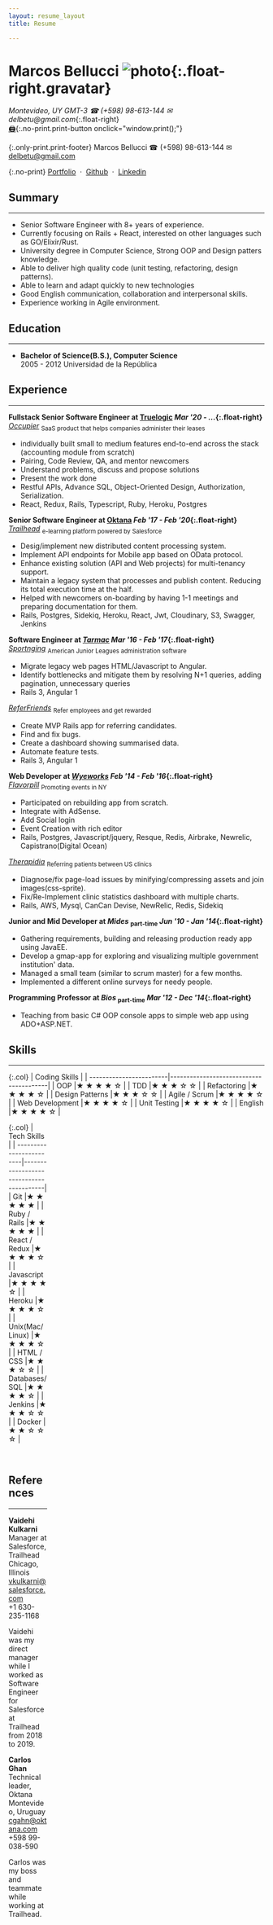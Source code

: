 ```yaml
---
layout: resume_layout
title: Resume

---
```


# Marcos Bellucci ![photo](https://s.gravatar.com/avatar/b74aaa4709c3ce936ae609aacbe3b3aa?s=80){:.float-right.gravatar}
_Montevideo, UY GMT-3_   _&#9742; (+598) 98-613-144 &#9993; delbetu@gmail.com_{:.float-right}  
[:printer:](){:.no-print.print-button onclick="window.print();"}

{:.only-print.print-footer}
Marcos Bellucci &#9742; (+598) 98-613-144 &#9993; delbetu@gmail.com

{:.no-print}
 [Portfolio](https://delbetu.github.io) &nbsp;&middot;&nbsp;
 [Github](https://github.com/delbetu) &nbsp;&middot;&nbsp;
 [Linkedin](https://www.linkedin.com/in/marcos-bellucci-fratti-76b07918/?locale=en_US)

## Summary
---
- Senior Software Engineer with 8+ years of experience.
- Currently focusing on Rails + React, interested on other languages such as GO/Elixir/Rust.
- University degree in Computer Science, Strong OOP and Design patters knowledge.
- Able to deliver high quality code (unit testing, refactoring, design patterns).
- Able to learn and adapt quickly to new technologies
- Good English communication, collaboration and interpersonal skills.
- Experience working in Agile environment.


## Education
---
* **Bachelor of Science(B.S.), Computer Science**  
 2005 - 2012 Universidad de la República 

## Experience
---

**Fullstack Senior Software Engineer at [Truelogic](https://www.truelogicsoftware.com/)                           *Mar '20 - ...*{:.float-right}**  
*[Occupier](https://www.occupier.com/)* <sub>SaaS product that helps companies administer their leases</sub>  
- individually built small to medium features end-to-end across the stack (accounting module from scratch)
- Pairing, Code Review, QA, and mentor newcomers
- Understand problems, discuss and propose solutions
- Present the work done
- Restful APIs, Advance SQL, Object-Oriented Design, Authorization, Serialization.
- React, Redux, Rails, Typescript, Ruby, Heroku, Postgres


**Senior Software Engineer at [Oktana](https://www.oktana.com/)                        *Feb '17 - Feb '20*{:.float-right}**  
*[Trailhead](https://trailhead.salesforce.com/en/home)*  <sub>e-learning platform powered by Salesforce</sub>
 - Desig/implement new distributed content processing system.
 - Implement API endpoints for Mobile app based on OData protocol.
 - Enhance existing solution (API and Web projects) for multi-tenancy support.
 - Maintain a legacy system that processes and publish content. Reducing its total execution time at the half.
 - Helped with newcomers on-boarding by having 1-1 meetings and preparing documentation for them.
 - Rails, Postgres, Sidekiq, Heroku, React, Jwt, Cloudinary, S3, Swagger, Jenkins

**Software Engineer at *[Tarmac](https://tarmac.io/)*                               *Mar '16 - Feb '17*{:.float-right}**  
*[Sportnging](https://www.sportsengine.com/)* <sub>American Junior Leagues administration software</sub>
 - Migrate legacy web pages HTML/Javascript to Angular.
 - Identify bottlenecks and mitigate them by resolving N+1 queries, adding pagination, unnecessary queries
 - Rails 3, Angular 1

*[ReferFriends](#)* <sub>Refer employees and get rewarded</sub>
 - Create MVP Rails app for referring candidates.
 - Find and fix bugs.
 - Create a dashboard showing summarised data.
 - Automate feature tests.
 - Rails 3, Angular 1

<div class='pagebreak'></div>

**Web Developer at *[Wyeworks](https://www.wyeworks.com/)*                                     *Feb '14 - Feb '16*{:.float-right}**  
*[Flavorpill](http://www.flavorpill.com/)* <sub>Promoting events in NY</sub>
 - Participated on rebuilding app from scratch.
 - Integrate with AdSense.
 - Add Social login
 - Event Creation with rich editor
 - Rails, Postgres, Javascript/jquery, Resque, Redis, Airbrake, Newrelic, Capistrano(Digital Ocean)

*[Therapidia](https://www.therapydia.com/about/)* <sub>Referring patients between US clinics</sub>
 - Diagnose/fix page-load issues by minifying/compressing assets and join images(css-sprite).
 - Fix/Re-Implement clinic statistics dashboard with multiple charts.
 - Rails, AWS, Mysql, CanCan Devise, NewRelic, Redis, Sidekiq


**Junior and Mid Developer at *Mides* <sub>part-time</sub> *Jun '10 - Jan '14*{:.float-right}**
 - Gathering requirements, building and releasing production ready app using JavaEE.
 - Develop a gmap-app for exploring and visualizing multiple government institution' data.
 - Managed a small team (similar to scrum master) for a few months.
 - Implemented a different online surveys for needy people.
<!--- Qflow -> -->


**Programming Professor at *Bios*  <sub>part-time</sub>    *Mar '12 - Dec '14*{:.float-right}**
 - Teaching from basic C# OOP console apps to simple web app using ADO+ASP.NET.

## Skills
---

{:.col}
|    Coding Skills      |                                        |
------------------------|----------------------------------------|
| OOP                   |&#9733; &#9733; &#9733; &#9733; &#9734; |
| TDD                   |&#9733; &#9733; &#9733; &#9734; &#9734; |
| Refactoring           |&#9733; &#9733; &#9733; &#9733; &#9734; |
| Design Patterns       |&#9733; &#9733; &#9733; &#9734; &#9734; |
| Agile / Scrum         |&#9733; &#9733; &#9733; &#9733; &#9734; |
| Web Development       |&#9733; &#9733; &#9733; &#9733; &#9734; |
| Unit Testing          |&#9733; &#9733; &#9733; &#9733; &#9734; |
| English               |&#9733; &#9733; &#9733; &#9733; &#9734; |

<div class='col' style='width: 15%'/>

{:.col}
|    Tech Skills        |                                        |
------------------------|----------------------------------------|
| Git                   |&#9733; &#9733; &#9733; &#9733; &#9733; |
| Ruby / Rails          |&#9733; &#9733; &#9733; &#9733; &#9733; |
| React / Redux         |&#9733; &#9733; &#9733; &#9733; &#9734; |
| Javascript            |&#9733; &#9733; &#9733; &#9733; &#9734; |
| Heroku                |&#9733; &#9733; &#9733; &#9733; &#9734; |
| Unix(Mac/Linux)       |&#9733; &#9733; &#9733; &#9733; &#9734; |
| HTML / CSS            |&#9733; &#9733; &#9733; &#9734; &#9734; |
| Databases/SQL         |&#9733; &#9733; &#9733; &#9733; &#9734; |
| Jenkins               |&#9733; &#9733; &#9733; &#9734; &#9734; |
| Docker                |&#9733; &#9733; &#9734; &#9734; &#9734; |

<br/>

## References
---

**Vaidehi Kulkarni**  
Manager at Salesforce, Trailhead  
Chicago, Illinois  
vkulkarni@salesforce.com  
+1 630-235-1168  

Vaidehi was my direct manager while I worked as Software Engineer for Salesforce at Trailhead from 2018 to 2019.

**Carlos Ghan**  
Technical leader, Oktana  
Montevideo, Uruguay  
cgahn@oktana.com  
+598 99-038-590  

Carlos was my boss and teammate while working at Trailhead.

<!--
Expressed Skills
---
- [X] Collaboration, communication
- [X] English
- [X] Hard skills
- [X] Fast learning
- [X] Constant Improving
- [X] Strong problem solving and analytical skills

TODO
---
- Cambiar la fuente san serif se lee bien, todo con la misma letra, tamanio que se lea bien.
- Check spelling mistakes
- Arreglar los periodos en los que trabaje, en el documento de la caja de profesionales estaba bien.
-->
